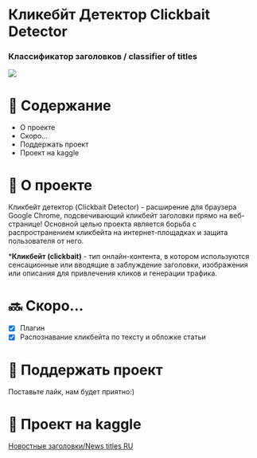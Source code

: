 # Кликебйт Детектор Clickbait Detector
### Классификатор заголовков / classifier of titles 
![](https://img.shields.io/badge/StopClickBait-blue)


# :blue_book: Содержание
+ О проекте
+ Скоро...
+ Поддержать проект
+ Проект на kaggle

# :newspaper: О проекте
Кликбейт детектор (Clickbait Detector) - расширение для браузера Google Chrome, подсвечивающий кликбейт заголовки прямо на веб-странице! Основной целью проекта является борьба с распространением кликбейта на интернет-площадках и защита пользователя от него.

*__Кликбейт (clickbait)__ - тип онлайн-контента, в котором используются сенсационные или вводящие в заблуждение заголовки, изображения или описания для привлечения кликов и генерации трафика.

# :soon: Скоро...
- [X] Плагин
- [X] Распознавание кликбейта по тексту и обложке статьи 
  
# :blue_heart: Поддержать проект
Поставьте лайк, нам будет приятно:)

# :small_blue_diamond: Проект на kaggle
[Новостные заголовки/News titles RU](https://www.kaggle.com/datasets/anzerone/clickbait-titles-ru)






